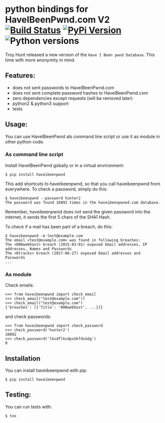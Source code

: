 # python bindings for HaveIBeenPwnd.com V2 [![Build Status](https://img.shields.io/travis/figo-connect/python-figo.svg?style=flat-square)](https://travis-ci.org/figo-connect/python-figo) [![PyPi Version](http://img.shields.io/pypi/v/haveibeenpwnd.svg?style=flat-square)](https://pypi.python.org/pypi/haveibeenpwnd)![Python versions](https://img.shields.io/pypi/pyversions/haveibeenpwnd.svg)

Troy Hunt released a new version of the `Have I Been pwnd Database`. This time with more anonymity
in mind.

## Features:

* does not sent passwords to HaveIBeenPwnd.com
* does not sent complete password hashes to HaveIBeenPwnd.com
* zero dependencies except requests (will be removed later)
* python2 & python3 support
* tests

## Usage:

You can use HaveIBeenPwnd als command line script or use it as module in other python code.

### As command line script

Install HaveIBeenPwnd gobally or in a virtual environment:

    $ pip install haveibeenpwnd

This add shortcuts to haveibeenpwnd, so that you call haveibeenpwnd from everywhere. To check a
password, simply do this:

    $ haveibeenpwnd --password hunter2
    The password was found 16092 times in the haveibeenpwned.com database.

Remember, haveibeenpwnd does not send the given password into the internet, it sends the first 5
chars of the SHA1 Hash.

To check if a mail has been part of a breach, do this:


    $ haveibeenpwnd -m test@example.com
    The email <test@example.com> was found in following breaches:
    The <000webhost> breach (2015-03-01) exposed Email addresses, IP addresses, Names and Passwords
    The <8tracks> breach (2017-06-27) exposed Email addresses and Passwords
    ...


### As module

Check emails:

    >>> from haveibeenpwnd import check_email
    >>> check_email("test@example.com"))
    >>> check_email("test@example.com")
    {'breaches': [{'Title': '000webhost', ...}]}

and check passwords:

    >>> from haveibeenpwnd import check_password
    >>> check_password('hunter2')
    16092
    >>> check_password('lksdflksdpsökfdsödg')
    0

## Installation

You can install haveibeenpwnd with pip:

    $ pip install haveibeenpwnd


## Testing:

You can run tests with:

    $ tox

